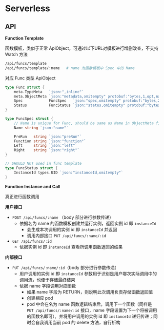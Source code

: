 # Serverless

## API

**Function Template**

函数模板，类似于正常 ApiObject，可通过以下URL对模板进行增删改查，不支持 Watch 方法

```sh
/api/funcs/template
/api/funcs/template/:name	# name 为函数模板中 Spec 中的 Name
```

对应 Func 类型 ApiObject

```go
type Func struct {
	meta.TypeMeta   `json:",inline"`
	meta.ObjectMeta `json:"metadata,omitempty" protobuf:"bytes,1,opt,name=metadata"`
	Spec            FuncSpec   `json:"spec,omitempty" protobuf:"bytes,2,opt,name=spec"`
	Status          FuncStatus `json:"status,omitempty" protobuf:"bytes,3,opt,name=status"`
}

type FuncSpec struct {
	// Name is unique for Func, should be same as Name in ObjectMeta field
	Name string `json:"name"`

	PreRun   string `json:"preRun"`
	Function string `json:"function"`
	Left     string `json:"left"`
	Right    string `json:"right"`
}

// SHOULD NOT used in func template
type FuncStatus struct {
	InstanceId types.UID `json:"instanceId,omitempty"`
}
```

**Function Instance and Call**

真正进行函数调用

**用户接口**

- `POST /api/funcs/:name` （body 部分进行参数传递）
  - 依据名为 name 的函数模板创建并运行实例，返回实例 id 即 `instanceId`
    - 会生成本次调用的实例 id 即 `instanceId` 并返回
    - 调用内部接口 `PUT /api/funcs/:name/:id`
- `GET /api/funcs/:id`
  - 依据实例 id 即 `instanceId` 查看所调用函数返回的结果

**内部接口**

- `PUT /api/funcs/:name/:id`（body 部分进行参数传递）
  - 用户调用的实例 id 即 `instanceId` 参数用于识别是用户哪次实际调用中的调用流，也便于存储最终结果
  - 依据 name 字段调用对应函数
    - 如果 name 字段为 RETURN，则说明此次调用负责存储函数返回值
    - 创建相应 pod
    - pod 中会在名为 name 函数逻辑结束后，调用下一个函数（同样是 `PUT /api/funcs/:name/:id` 接口，name 字段设置为下一个将被调用的函数名即可），并将用户调用的实例 id 即 `instanceId` 递归传递；同时会自我调用当前 pod 的 delete 方法，自行析构

